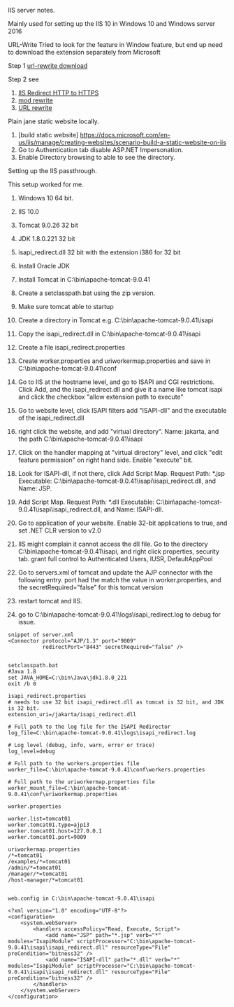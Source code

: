 IIS server notes.

Mainly used for setting up the IIS 10 in Windows 10 and Windows server 2016

URL-Write
Tried to look for the feature in Window feature, but end up need to download the extension separately from Microsoft

Step 1
[url-rewrite download](https://www.iis.net/downloads/microsoft/url-rewrite)

Step 2 see
1. [IIS Redirect HTTP to HTTPS](https://www.namecheap.com/support/knowledgebase/article.aspx/9953/38/iis-redirect-http-to-https/) 
2. [mod rewrite](https://hostadvice.com/how-to/how-to-enable-mod_rewrite-on-iis/)
3. [URL rewrite](https://www.cyotek.com/blog/installing-the-url-rewrite-module-into-internet-information-services)



Plain jane static website locally.
1. [build static website] https://docs.microsoft.com/en-us/iis/manage/creating-websites/scenario-build-a-static-website-on-iis
2. Go to Authentication tab disable ASP.NET Impersonation.
3. Enable Directory browsing to able to see the directory.


Setting up the IIS passthrough.

This setup worked for me.

1. Windows 10 64 bit.
2. IIS 10.0 
3. Tomcat 9.0.26 32 bit 
4. JDK 1.8.0.221 32 bit
5. isapi_redirect.dll 32 bit with the extension i386 for 32 bit

1. Install Oracle JDK
2. Install Tomcat in C:\bin\apache-tomcat-9.0.41
3. Create a setclasspath.bat using the zip version.
4. Make sure tomcat able to startup 
5. Create a directory in Tomcat e.g. C:\bin\apache-tomcat-9.0.41\isapi
6. Copy the isapi_redirect.dll in C:\bin\apache-tomcat-9.0.41\isapi
7. Create a file isapi_redirect.properties
8. Create worker.properties and uriworkermap.properties and save in C:\bin\apache-tomcat-9.0.41\conf
9. Go to IIS at the hostname level, and go to ISAPI and CGI restrictions. Click Add, and the isapi_redirect.dll and give it a name like tomcat isapi and click the checkbox "allow extension path to execute"
10. Go to website level, click ISAPI filters add "ISAPI-dll" and the executable of the isapi_redirect.dll
11. right click the website, and add "virtual directory".  Name: jakarta, and the path C:\bin\apache-tomcat-9.0.41\isapi
12. Click on the handler mapping at "virtual directory" level, and click "edit feature permission" on right hand side. Enable "execute" bit.
13. Look for ISAPI-dll, if not there, click Add Script Map. Request Path: *.jsp Executable: C:\bin\apache-tomcat-9.0.41\isapi\isapi_redirect.dll, and Name: JSP.
14. Add Script Map. Request Path: *.dll Executable: C:\bin\apache-tomcat-9.0.41\isapi\isapi_redirect.dll, and Name: ISAPI-dll.
14. Go to application of your website. Enable 32-bit applications to true, and set .NET CLR version to v2.0
15. IIS might complain it cannot access the dll file. Go to the directory C:\bin\apache-tomcat-9.0.41\isapi, and right click properties, security tab. grant full control to Authenticated Users, IUSR, DefaultAppPool
16. Go to servers.xml of tomcat and update the AJP connector with the following entry.  port had the match the value in worker.properties, and the  secretRequired="false" for this tomcat version
17. restart tomcat and IIS.
18. go to C:\bin\apache-tomcat-9.0.41\logs\isapi_redirect.log to debug for issue. 

    
```    
snippet of server.xml
<Connector protocol="AJP/1.3" port="9009"
           redirectPort="8443" secretRequired="false" />


setclasspath.bat
#Java 1.8
set JAVA_HOME=C:\bin\Java\jdk1.8.0_221
exit /b 0

isapi_redirect.properties
# needs to use 32 bit isapi_redirect.dll as tomcat is 32 bit, and JDK is 32 bit.
extension_uri=/jakarta/isapi_redirect.dll

# Full path to the log file for the ISAPI Redirector
log_file=C:\bin\apache-tomcat-9.0.41\logs\isapi_redirect.log

# Log level (debug, info, warn, error or trace)
log_level=debug

# Full path to the workers.properties file
worker_file=C:\bin\apache-tomcat-9.0.41\conf\workers.properties

# Full path to the uriworkermap.properties file
worker_mount_file=C:\bin\apache-tomcat-9.0.41\conf\uriworkermap.properties

worker.properties

worker.list=tomcat01
worker.tomcat01.type=ajp13
worker.tomcat01.host=127.0.0.1
worker.tomcat01.port=9009

uriworkermap.properties
/*=tomcat01
/examples/*=tomcat01
/admin/*=tomcat01
/manager/*=tomcat01
/host-manager/*=tomcat01


web.config in C:\bin\apache-tomcat-9.0.41\isapi

<?xml version="1.0" encoding="UTF-8"?>
<configuration>
    <system.webServer>
        <handlers accessPolicy="Read, Execute, Script">
            <add name="JSP" path="*.jsp" verb="*" modules="IsapiModule" scriptProcessor="C:\bin\apache-tomcat-9.0.41\isapi\isapi_redirect.dll" resourceType="File" preCondition="bitness32" />
            <add name="ISAPI-dll" path="*.dll" verb="*" modules="IsapiModule" scriptProcessor="C:\bin\apache-tomcat-9.0.41\isapi\isapi_redirect.dll" resourceType="File" preCondition="bitness32" />
        </handlers>
    </system.webServer>
</configuration>
```
